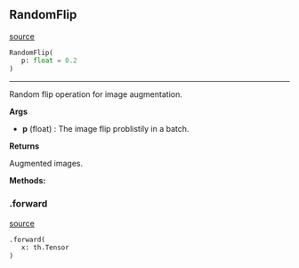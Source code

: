 #


## RandomFlip
[source](https://github.com/RLE-Foundation/Hsuanwu\blob\main\hsuanwu/xplore/augmentation/random_flip.py\#L6)
```python 
RandomFlip(
   p: float = 0.2
)
```


---
Random flip operation for image augmentation.

**Args**

* **p** (float) : The image flip problistily in a batch.


**Returns**

Augmented images.


**Methods:**


### .forward
[source](https://github.com/RLE-Foundation/Hsuanwu\blob\main\hsuanwu/xplore/augmentation/random_flip.py\#L19)
```python
.forward(
   x: th.Tensor
)
```

